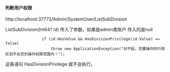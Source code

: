 #### 判断用户权限

http://localhost:37772/Admin/SystemUser/ListSubDivision

ListSubDivision\(Int64? id\) 传入了参数。如果是admin类账户 传入的是null

```
                if (id.HasValue && HasDivisionPrivilege(id.Value) == false)
                    throw new ApplicationException("对不起，您要操作的行政区划不在您的操作权限范围内！");
```

这条语句 HasDivisionPrivilege 就不会执行。



